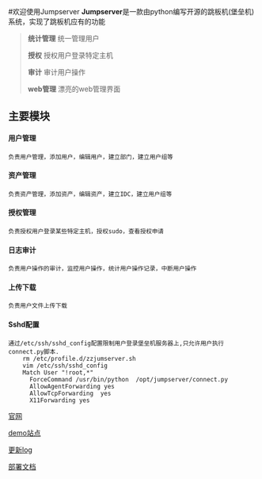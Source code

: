 #欢迎使用Jumpserver
**Jumpserver**是一款由python编写开源的跳板机(堡垒机)系统，实现了跳板机应有的功能



> **统计管理** 统一管理用户 
> 
> **授权** 授权用户登录特定主机
> 
> **审计** 审计用户操作
> 
> **web管理** 漂亮的web管理界面

## 主要模块
#### 用户管理 ####
	负责用户管理，添加用户，编辑用户，建立部门，建立用户组等
#### 资产管理 ####
	负责资产管理，添加资产，编辑资产，建立IDC，建立用户组等
#### 授权管理 ####
	负责授权用户登录某些特定主机，授权sudo，查看授权申请
#### 日志审计 ####
	负责用户操作的审计，监控用户操作，统计用户操作记录，中断用户操作
#### 上传下载 ####
	负责用户文件上传下载
#### Sshd配置 ####
	通过/etc/ssh/sshd_config配置限制用户登录堡垒机服务器上,只允许用户执行connect.py脚本.	
        rm /etc/profile.d/zzjumserver.sh
        vim /etc/ssh/sshd_config 
        Match User "!root,*"
          ForceCommand /usr/bin/python  /opt/jumpserver/connect.py
          AllowAgentForwarding yes
          AllowTcpForwarding  yes
          X11Forwarding yes

[官网](http://www.jumpserver.org)

[demo站点](http://demo.jumpserver.org)

[更新log](http://laoguang.blog.51cto.com/6013350/1635853)

[部署文档](http://laoguang.blog.51cto.com/6013350/1636273)


